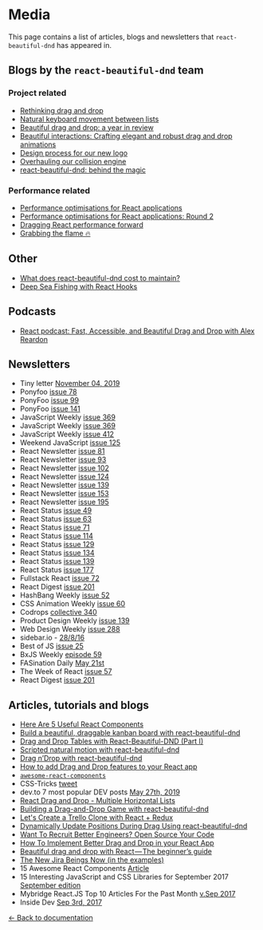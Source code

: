 # Media

This page contains a list of articles, blogs and newsletters that `react-beautiful-dnd` has appeared in.

## Blogs by the `react-beautiful-dnd` team

### Project related

- [Rethinking drag and drop](https://medium.com/@alexandereardon/rethinking-drag-and-drop-d9f5770b4e6b)
- [Natural keyboard movement between lists](https://medium.com/@alexandereardon/friction-gravity-and-collisions-3adac3a94e19)
- [Beautiful drag and drop: a year in review](https://medium.com/@alexandereardon/beautiful-drag-and-drop-a-year-in-review-1febc3fac7ce)
- [Beautiful interactions: Crafting elegant and robust drag and drop animations](https://medium.com/@alexandereardon/beautiful-interactions-8f67502ccf73)
- [Design process for our new logo](https://www.maryannemade.com/reactbeautifuldnd-logo)
- [Overhauling our collision engine](https://dev.to/alexandereardon/overhauling-our-collision-engine-962)
- [react-beautiful-dnd: behind the magic](https://www.youtube.com/watch?v=Kz50msV-zq0)

### Performance related

- [Performance optimisations for React applications](https://medium.com/@alexandereardon/performance-optimisations-for-react-applications-b453c597b191)
- [Performance optimisations for React applications: Round 2](https://medium.com/@alexandereardon/performance-optimisations-for-react-applications-round-2-2042e5c9af97)
- [Dragging React performance forward](https://medium.com/@alexandereardon/dragging-react-performance-forward-688b30d40a33)
- [Grabbing the flame 🔥](https://medium.com/@alexandereardon/grabbing-the-flame-290c794fe852)

## Other

- [What does react-beautiful-dnd cost to maintain?](https://dev.to/alexandereardon/what-does-react-beautiful-dnd-cost-to-maintain-52e8)
- [Deep Sea Fishing with React Hooks](https://www.youtube.com/watch?v=MVi17tk3VsI)

## Podcasts

- [React podcast: Fast, Accessible, and Beautiful Drag and Drop with Alex Reardon](https://reactpodcast.simplecast.fm/17)

## Newsletters

- Tiny letter [November 04, 2019](https://tinyletter.com/cassidoo/letters/the-world-is-changed-by-your-example-not-by-your-opinion-paulo-coelho)
- Ponyfoo [issue 78](https://ponyfoo.com/weekly/78/javascript-and-css-engines-pwa-drag-and-drop-web-components-and-http-2)
- PonyFoo [issue 99](https://ponyfoo.com/weekly/99/react-across-the-universe-typography-load-balancing-and-javascript-frameworks)
- PonyFoo [issue 141](https://ponyfoo.com/weekly/141/http-3-bgp-leaks-react-as-native-dom-typescript-tensorflow-and-all-things-performance)
- JavaScript Weekly [issue 369](http://javascriptweekly.com/issues/369)
- JavaScript Weekly [issue 369](https://javascriptweekly.com/issues/369)
- JavaScript Weekly [issue 412](https://javascriptweekly.com/issues/412)
- Weekend JavaScript [issue 125](https://www.weekendjs.com/issues/125-webassembly-null-vs-undefined-the-ultimage-guide-to-js-frameworks-and-more)
- React Newsletter [issue 81](http://reactjsnewsletter.com/issues/81?m=web#X4GMoSn)
- React Newsletter [issue 93](http://reactjsnewsletter.com/issues/93?m=web#PIERdu)
- React Newsletter [issue 102](http://reactjsnewsletter.com/issues/102?#start)
- React Newsletter [issue 124](http://reactjsnewsletter.com/issues/124?#start)
- React Newsletter [issue 139](http://reactjsnewsletter.com/issues/139?m=web&#5nGfyf)
- React Newsletter [issue 153](http://reactjsnewsletter.com/issues/153?#start)
- React Newsletter [issue 195](http://reactjsnewsletter.com/issues/195)
- React Status [issue 49](https://react.statuscode.com/issues/49)
- React Status [issue 63](https://react.statuscode.com/issues/63)
- React Status [issue 71](https://react.statuscode.com/issues/71)
- React Status [issue 114](https://react.statuscode.com/issues/114)
- React Status [issue 129](https://react.statuscode.com/issues/129)
- React Status [issue 134](https://react.statuscode.com/issues/134)
- React Status [issue 139](https://react.statuscode.com/issues/139)
- React Status [issue 177](https://react.statuscode.com/issues/177)
- Fullstack React [issue 72](http://newsletter.fullstackreact.com/issues/72)
- React Digest [issue 201](https://www.reactdigest.net/digests/201)
- HashBang Weekly [issue 52](http://hashbangweekly.okgrow.com/2018/01/22/issue-52)
- CSS Animation Weekly [issue 60](http://weekly.cssanimation.rocks/issues/css-animation-weekly-60-working-with-animations-skeleton-screens-and-rethinking-drag-and-drop-73446)
- Codrops [collective 340](https://tympanus.net/codrops/collective/collective-340/)
- Product Design Weekly [issue 139](http://us12.campaign-archive2.com/?u=aa09d0e5a44742b7c1c444765&id=8cf1802ab9&e=95b47a038c)
- Web Design Weekly [issue 288](http://email.jakebresnehan.com/t/ViewEmail/r/54BEACFB4B9F50C82540EF23F30FEDED/05178437DEDE86556B5BE456C00C2519)
- sidebar.io - [28/8/16](https://sidebar.io/?after=2017-08-21&before=2017-08-21)
- Best of JS [issue 25](https://weekly.bestofjs.org/issues/25/)
- BxJS Weekly [episode 59](https://dev.to/yamalight/bxjs-weekly-episode-59-javascript-news-podcast-b28)
- FASination Daily [May 21st](http://opensource.faseidl.com/#/)
- The Week of React [issue 57](http://www.theweekofreact.com/issues/fold-up-images-in-react-using-webassembly-w-react-react-europe-livestream-more-179542)
- React Digest [issue 201](https://reactdigest.net/digests/201)

## Articles, tutorials and blogs

- [Here Are 5 Useful React Components](https://medium.com/javascript-in-plain-english/here-are-5-useful-react-components-fb3927e7d790)
- [Build a beautiful, draggable kanban board with react-beautiful-dnd](https://www.youtube.com/watch?v=uHO3mQgs-e8)
- [Drag and Drop Tables with React-Beautiful-DND (Part I)](https://dev.to/milandhar/drag-and-drop-table-with-react-beautiful-dnd-54ad)
- [Scripted natural motion with react-beautiful-dnd](https://dev.to/raathigesh/scripted-natural-motion-with-react-beautiful-dnd-4ifj)
- [Drag n’Drop with react-beautiful-dnd](https://medium.com/@reireynoso/drag-ndrop-with-react-beautiful-dnd-73014e5937f2)
- [How to add Drag and Drop features to your React app](https://medium.com/javascript-in-plain-english/how-to-add-drag-and-drop-feature-to-your-react-app-20cb22fb180)
- [`awesome-react-components`](https://github.com/brillout/awesome-react-components)
- CSS-Tricks [tweet](https://twitter.com/css/status/1138866065965010945)
- dev.to 7 most popular DEV posts [May 27th, 2019](https://dev.to/devteam/the-7-most-popular-dev-posts-from-the-past-week-2ice)
- [React Drag and Drop - Multiple Horizontal Lists](https://www.youtube.com/watch?v=RI9kA09Egas)
- [Building a Drag-and-Drop Game with react-beautiful-dnd](https://able.bio/drenther/building-a-drag-and-drop-game-with-react-beautiful-dnd--094r3g8)
- [Let's Create a Trello Clone with React + Redux](https://www.youtube.com/watch?v=RDQGPs7StNA)
- [Dynamically Update Positions During Drag Using react-beautiful-dnd](https://itnext.io/dynamically-update-positions-during-drag-using-react-beautiful-dnd-4a986d704c2e)
- [Want To Recruit Better Engineers? Open Source Your Code](https://angel.co/blog/want-to-recruit-better-engineers-open-source-your-code)
- [How To Implement Better Drag and Drop in your React App](https://blog.bitsrc.io/implement-better-drag-and-drop-in-your-react-app-beafc4451599)
- [Beautiful drag and drop with React — The beginner’s guide](https://medium.com/@AlejandroSobko/7798e3928290)
- [The New Jira Beings Now (in the examples)](https://www.atlassian.com/blog/jira-software/the-new-jira-begins-now)
- 15 Awesome React Components [Article](https://tutorialzine.com/2017/11/15-awesome-react-components)
- 15 Interesting JavaScript and CSS Libraries for September 2017 [September edition](https://tutorialzine.com/2017/09/15-interesting-javascript-and-css-libraries-for-september-2017)
- Mybridge React.JS Top 10 Articles For the Past Month [v.Sep 2017](https://medium.mybridge.co/react-js-top-10-articles-for-the-past-month-v-sep-2017-1894c4d91e0c)
- Inside Dev [Sep 3rd, 2017](https://inside.com/campaigns/inside-dev-2017-09-03-3154/sections/dive-deeper-arcore-17345)

[← Back to documentation](/README.md#documentation-)
